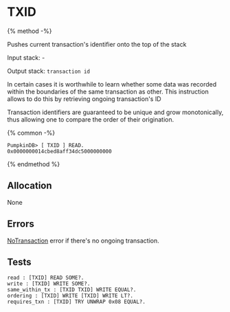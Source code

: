 # TXID

{% method -%}

Pushes current transaction's identifier onto the top of the stack 

Input stack: -

Output stack: `transaction id`

In certain cases it is worthwhile to learn whether some data was recorded
within the boundaries of the same transaction as other. This instruction allows
to do this by retrieving ongoing transaction's ID

Transaction identifiers are guaranteed to be unique and grow monotonically,
thus allowing one to compare the order of their origination.

{% common -%}

```
PumpkinDB> [ TXID ] READ.
0x0000000014cbed8aff34dc5000000000
```

{% endmethod %}

## Allocation

None

## Errors

[NoTransaction](./errors/NoTransaction.md) error if there's no ongoing transaction.

## Tests

```test
read : [TXID] READ SOME?.
write : [TXID] WRITE SOME?.
same_within_tx : [TXID TXID] WRITE EQUAL?.
ordering : [TXID] WRITE [TXID] WRITE LT?.
requires_txn : [TXID] TRY UNWRAP 0x08 EQUAL?.
```
